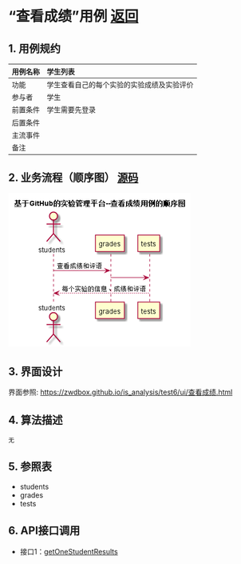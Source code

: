 ﻿<!-- markdownlint-disable MD033-->
<!-- 禁止MD033类型的警告 https://www.npmjs.com/package/markdownlint -->

# “查看成绩”用例 [返回](./README.md)
## 1. 用例规约

|用例名称|学生列表|
|-------|:-------------|
|功能|学生查看自己的每个实验的实验成绩及实验评价|
|参与者|学生|
|前置条件|学生需要先登录|
|后置条件| |
|主流事件| |
|备注| |

## 2. 业务流程（顺序图） [源码](./src/sequence查看成绩.puml)
![sequence1](./sequence查看成绩.png) 

## 3. 界面设计
界面参照: https://zwdbox.github.io/is_analysis/test6/ui/查看成绩.html

## 4. 算法描述
    无
    
## 5. 参照表

- students
- grades
- tests

## 6. API接口调用

- 接口1：[getOneStudentResults](./接口_getOneStudentResults.md) 
